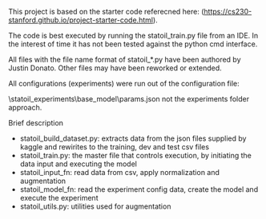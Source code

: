 
This project is based on the starter code referecned here: (https://cs230-stanford.github.io/project-starter-code.html).

The code is best executed by running the statoil_train.py file from an IDE. In the interest of time it has not been tested against the python cmd interface.

All files with the file name format of statoil_*.py have been authored by Justin Donato. Other files may have been reworked or extended.

All configurations (experiments) were run out of the configuration file: 

\statoil_experiments\base_model\params.json not the experiments folder approach.

Brief description

- statoil_build_dataset.py: extracts data from the json files supplied by kaggle and rewirites to the training, dev and test csv files
- statoil_train.py: the master file that controls execution, by initiating the data input and executing the model
- statoil_input_fn: read data from csv, apply normalization and augmentation
- statoil_model_fn: read the experiment config data, create the model and execute the experiment
- statoil_utils.py: utilities used for augmentation
